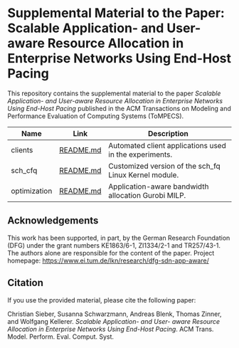 # Supplemental Material to the Paper: Scalable Application- and User-aware Resource Allocation in Enterprise Networks Using End-Host Pacing

This repository contains the supplemental material to the paper *Scalable Application- and User-aware Resource Allocation in Enterprise Networks Using End-Host Pacing* published in the ACM Transactions on Modeling and Performance Evaluation of Computing Systems (ToMPECS).

| Name         | Link                                | Description                                                 |
|--------------|-------------------------------------|-------------------------------------------------------------|
| clients      | [README.md](clients/README.md)      | Automated client applications used in the experiments.      |
| sch_cfq      | [README.md](sch_cfq/README.md)      | Customized version of the sch_fq Linux Kernel module.       |
| optimization | [README.md](optimization/README.md) | Application-aware bandwidth allocation Gurobi MILP.         |

## Acknowledgements

This work has been supported, in part, by the German Research Foundation (DFG) under the grant numbers KE1863/6-1,
ZI1334/2-1 and TR257/43-1. The authors alone are responsible for the content of the paper. Project homepage: https://www.ei.tum.de/lkn/research/dfg-sdn-app-aware/

## Citation

If you use the provided material, please cite the following paper:

Christian Sieber, Susanna Schwarzmann, Andreas Blenk, Thomas Zinner, and Wolfgang Kellerer. *Scalable Application- and User-
aware Resource Allocation in Enterprise Networks Using End-Host Pacing*. ACM Trans. Model. Perform. Eval. Comput. Syst.
